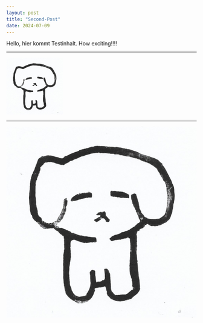 ```yaml
---
layout: post
title: "Second-Post"
date: 2024-07-09
---
```


Hello, hier kommt Testinhalt. How exciting!!!!

***

<img src="/assets/boi.jpg" alt="Boi" width="150"/>

***

![Boi](/assets/boi.jpg)
